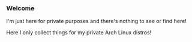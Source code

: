 ### Welcome

I'm just here for private purposes and there's nothing to see or find here!

Here I only collect things for my private Arch Linux distros!
